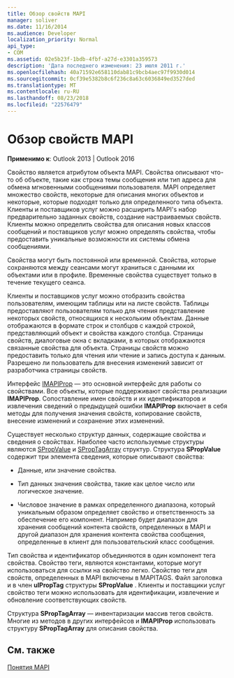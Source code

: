 ```yaml
---
title: Обзор свойств MAPI
manager: soliver
ms.date: 11/16/2014
ms.audience: Developer
localization_priority: Normal
api_type:
- COM
ms.assetid: 02e5b23f-1bdb-4fbf-a27d-e3301a359573
description: 'Дата последнего изменения: 23 июля 2011 г.'
ms.openlocfilehash: 40a71592e658110dab81c9bcb4aec97f9930d014
ms.sourcegitcommit: 0cf39e5382b8c6f236c8a63c6036849ed3527ded
ms.translationtype: MT
ms.contentlocale: ru-RU
ms.lasthandoff: 08/23/2018
ms.locfileid: "22576479"
---
```

# <a name="mapi-property-overview"></a>Обзор свойств MAPI

  
  
**Применимо к**: Outlook 2013 | Outlook 2016 
  
Свойство является атрибутом объекта MAPI. Свойства описывают что-то об объекте, такие как строка темы сообщения или тип адреса для обмена мгновенными сообщениями пользователя. MAPI определяет множество свойств, некоторые для описания многих объектов и некоторые, которые подходят только для определенного типа объекта. Клиенты и поставщиков услуг можно расширить MAPI's набор предварительно заданных свойств, создание настраиваемых свойств. Клиенты можно определить свойства для описания новых классов сообщений и поставщиков услуг можно определять свойства, чтобы предоставить уникальные возможности их системы обмена сообщениями.
  
Свойства могут быть постоянной или временной. Свойства, которые сохраняются между сеансами могут храниться с данными их объектами или в профиле. Временные свойства существует только в течение текущего сеанса. 
  
Клиенты и поставщиков услуг можно отобразить свойства пользователям, имеющим таблицы или на листе свойств. Таблицы предоставляют пользователям только для чтения представление некоторых свойств, относящихся к нескольким объектам. Данные отображаются в формате строк и столбцов с каждой строкой, представляющий объект и свойства каждого столбца. Страницы свойств, диалоговые окна с вкладками, в которых отображаются связанные свойства для объекта. Страницы свойств можно предоставить только для чтения или чтение и запись доступа к данным. Разрешено ли пользователь для внесения изменений зависит от разработчика страницы свойств.
  
Интерфейс [IMAPIProp](imapipropiunknown.md) — это основной интерфейс для работы со свойствами. Все объекты, которые поддерживают свойства реализации **IMAPIProp**. Сопоставление имен свойств и их идентификаторов и извлечения сведений о предыдущей ошибки **IMAPIProp** включает в себя методы для получения значения свойств, копирование свойств, внесение изменений и сохранение этих изменений. 
  
Существует несколько структур данных, содержащие свойства и сведения о свойствах. Наиболее часто используемые структуры являются [SPropValue](spropvalue.md) и [SPropTagArray](sproptagarray.md) структур. Структура **SPropValue** содержит три элемента сведения, которые описывают свойства: 
  
- Данные, или значение свойства.
    
- Тип данных значения свойства, такие как целое число или логическое значение. 
    
- Числовое значение в рамках определенного диапазона, который уникальным образом определяет свойство и ответственность за обеспечение его компонент. Например будет диапазон для хранения сообщений контента свойств, определенных в MAPI и другой диапазон для хранения контента свойства сообщения, определенные в клиент для пользовательский класс сообщения. 
    
Тип свойства и идентификатор объединяются в один компонент тега свойства. Свойство теги, являются константами, которые могут использоваться для ссылки на свойство легко. Свойство теги для свойств, определенных в MAPI включены в MAPITAGS. Файл заголовка и в член **ulPropTag** структуры **SPropValue** . Клиенты и поставщики услуг свойство теги можно использовать для идентификации, извлечение и обновление соответствующих свойств. 
  
Структура **SPropTagArray** — инвентаризации массив тегов свойств. Многие из методов в других интерфейсов и **IMAPIProp** использовать структуру **SPropTagArray** для описания свойства. 
  
## <a name="see-also"></a>См. также



[Понятия MAPI](mapi-concepts.md)

